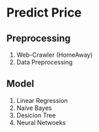 # Predict Price

## Preprocessing
1. Web-Crawler (HomeAway)
2. Data Preprocessing

## Model
1. Linear Regression
2. Naive Bayes
3. Desicion Tree
4. Neural Netwoeks
